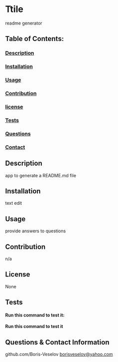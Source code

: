 
  # Ttile 
  readme generator

  ## Table of Contents:
  
  ### [Description](#description)
  ### [Installation](#installation)
  ### [Usage](#usage)
  ### [Contribution](#contribution)
  ### [license](#license)
  ### [Tests](#tests)
  ### [Questions](#questions)
  ### [Contact](#contact)


  ## Description
  app to generate a README.md file

  ## Installation
  text edit

  ## Usage
  provide answers to questions

  ## Contribution
  n/a

  ## License
  None
  

  ## Tests
  #### Run this command to test it:
  #### Run this command to test it

  ## Questions & Contact Information
  github.com/Boris-Veselov
  borisveselov@yahoo.com